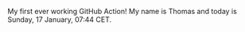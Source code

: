 My first ever working GitHub Action!
My name is Thomas and today is Sunday, 17 January, 07:44 CET. 
